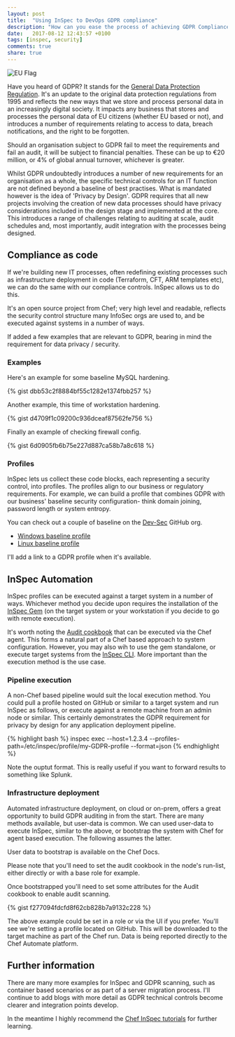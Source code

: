 ```yaml
---
layout: post
title:  "Using InSpec to DevOps GDPR compliance"
description: "How can you ease the process of achieving GDPR Compliance by using InSpec?"
date:   2017-08-12 12:43:57 +0100
tags: [inspec, security]
comments: true
share: true
---
```


![EU Flag](https://images.grdnr.io/2017/EU-flag.jpg)

Have you heard of GDPR? It stands for the [General Data Protection Regulation](http://www.eugdpr.org/). It's an update to the original data protection regulations from 1995 and reflects the new ways that we store and process personal data in an increasingly digital society. It impacts any business that stores and processes the personal data of EU citizens (whether EU based or not), and introduces a number of requirements relating to access to data, breach notifications, and the right to be forgotten.

Should an organisation subject to GDPR fail to meet the requirements and fail an audit, it will be subject to financial penalties. These can be up to &euro;20 million, or 4% of global annual turnover, whichever is greater.

Whilst GDPR undoubtedly introduces a number of new requirements for an organisation as a whole, the specific technical controls for an IT function are not defined beyond a baseline of best practises. What is mandated however is the idea of 'Privacy by Design'. GDPR requires that all new projects involving the creation of new data processes should have privacy considerations included in the design stage and implemented at the core. This introduces a range of challenges relating to auditing at scale, audit schedules and, most importantly, audit integration with the processes being designed.

## Compliance as code
If we're building new IT processes, often redefining existing processes such as infrastructure deployment in code (Terraform, CFT, ARM templates etc), we can do the same with our compliance controls. InSpec allows us to do this.

It's an open source project from Chef; very high level and readable, reflects the security control structure many InfoSec orgs are used to, and be executed against systems in a number of ways.

If added a few examples that are relevant to GDPR, bearing in mind the requirement for data privacy / security.

### Examples
Here's an example for some baseline MySQL hardening.

{% gist dbb53c2f8884bf55c1282e1374fbb257 %}

Another example, this time of workstation hardening.

{% gist d4709f1c09200c936dceaf87562fe756 %}

Finally an example of checking firewall config.

{% gist 6d0905fb6b75e227d887ca58b7a8c618 %}

### Profiles
InSpec lets us collect these code blocks, each representing a security control, into profiles. The profiles align to our business or regulatory requirements. For example, we can build a profile that combines GDPR with our business' baseline security configuration- think domain joining, password length or system entropy.

You can check out a couple of baseline on the [Dev-Sec](https://github.com/dev-sec/) GitHub org.

* [Windows baseline profile](https://github.com/dev-sec/windows-baseline)
* [Linux baseline profile](https://github.com/dev-sec/linux-baseline)

I'll add a link to a GDPR profile when it's available.

## InSpec Automation
InSpec profiles can be executed against a target system in a number of ways. Whichever method you decide upon requires the installation of the [InSpec Gem](https://rubygems.org/gems/inspec/versions/0.9.9) (on the target system or your workstation if you decide to go with remote execution).

It's worth noting the [Audit cookbook](https://blog.chef.io/2016/11/09/the-audit-cookbook-a-how-to/) that can be executed via the Chef agent. This forms a natural part of a Chef based approach to system configuration. However, you may also wih to use the gem standalone, or execute target systems from the [InSpec CLI](https://www.inspec.io/docs/reference/cli/). More important than the execution method is the use case.

### Pipeline execution
A non-Chef based pipeline would suit the local execution method. You could pull a profile hosted on GitHub or similar to a target system and run InSpec as follows, or execute against a remote machine from an admin node or similar. This certainly demonstrates the GDPR requirement for privacy by design for any application deployment pipeline.

{% highlight bash %}
inspec exec --host=1.2.3.4 --profiles-path=/etc/inspec/profile/my-GDPR-profile --format=json
{% endhighlight %}

Note the ouptut format. This is really useful if you want to forward results to something like Splunk.

### Infrastructure deployment
Automated infrastructure deployment, on cloud or on-prem, offers a great opportunity to build GDPR auditing in from the start. There are many methods available, but user-data is common. We can used user-data to execute InSpec, similar to the above, or bootstrap the system with Chef for agent based execution. The following assumes the latter.

User data to bootstrap is available on the Chef Docs.

Please note that you'll need to set the audit cookbook in the node's run-list, either directly or with a base role for example.

Once bootstrapped you'll need to set some attributes for the Audit cookbook to enable audit scanning.

{% gist f277094fdcfd8f62cb828b7a9132c228 %}

The above example could be set in a role or via the UI if you prefer. You'll see we're setting a profile located on GitHub. This will be downloaded to the target machine as part of the Chef run. Data is being reported directly to the Chef Automate platform.

## Further information
There are many more examples for InSpec and GDPR scanning, such as container based scenarios or as part of a server migration process. I'll continue to add blogs with more detail as GDPR technical controls become clearer and integration points develop.

In the meantime I highly recommend the [Chef InSpec tutorials](https://learn.chef.io/tracks/compliance-automation/) for further learning.
